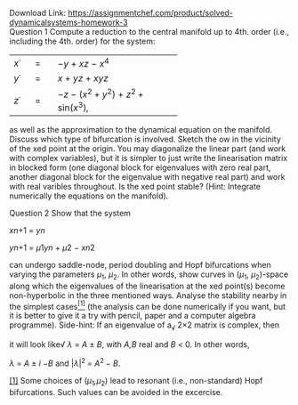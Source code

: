 Download Link: https://assignmentchef.com/product/solved-dynamicalsystems-homework-3
<br>
Question 1 Compute a reduction to the central manifold up to 4th. order (i.e., including the 4th. order) for the system:

<table width="255">

 <tbody>

  <tr>

   <td width="22"><em>x</em>˙</td>

   <td width="25">=</td>

   <td width="207">−<em>y </em>+ <em>xz </em>− <em>x</em><sup>4</sup></td>

  </tr>

  <tr>

   <td width="22"><em>y</em>˙</td>

   <td width="25">=</td>

   <td width="207"><em>x </em>+ <em>yz </em>+ <em>xyz</em></td>

  </tr>

  <tr>

   <td width="22"><em>z</em>˙</td>

   <td width="25">=</td>

   <td width="207">−<em>z </em>− (<em>x</em><sup>2 </sup>+ <em>y</em><sup>2</sup>) + <em>z</em><sup>2 </sup>+ sin(<em>x</em><sup>3</sup>)<em>,</em></td>

  </tr>

 </tbody>

</table>

as well as the approximation to the dynamical equation on the manifold. Discuss which type of bifurcation is involved. Sketch the ow in the vicinity of the xed point at the origin. You may diagonalize the linear part (and work with complex variables), but it is simpler to just write the linearisation matrix in blocked form (one diagonal block for eigenvalues with zero real part, another diagonal block for the eigenvalue with negative real part) and work with real varibles throughout. Is the xed point stable? (Hint: Integrate numerically the equations on the manifold).

Question 2 Show that the system

<em>x</em><em>n</em>+1 =      <em>y</em><em>n</em>

<em>y</em><em>n</em>+1 =        <em>µ</em>1<em>y</em><em>n </em>+ <em>µ</em>2 − <em>x</em><em>n</em>2

can undergo saddle-node, period doubling and Hopf bifurcations when varying the parameters <em>µ</em><sub>1</sub>, <em>µ</em><sub>2</sub>. In other words, show curves in (<em>µ</em><sub>1</sub>, <em>µ</em><sub>2</sub>)-space along which the eigenvalues of the linearisation at the xed point(s) become non-hyperbolic in the three mentioned ways. Analyse the stability nearby in the simplest cases<a href="#_ftn1" name="_ftnref1"><sup>[1]</sup></a> (the analysis can be done numerically if you want, but it is better to give it a try with pencil, paper and a computer algebra programme). Side-hint: If an eigenvalue of a<sub>√ </sub>2×2 matrix is complex, then

it will look like√     <em>λ </em>= <em>A </em>±                    <em>B</em>, with <em>A,B </em>real and <em>B &lt; </em>0. In other words,

<em>λ </em>= <em>A </em>± <em>i </em>−<em>B </em>and |<em>λ</em>|<sup>2 </sup>= <em>A</em><sup>2 </sup>− <em>B</em>.

<a href="#_ftnref1" name="_ftn1">[1]</a> Some choices of (<em>µ</em><sub>1</sub><em>,µ</em><sub>2</sub>) lead to resonant (i.e., non-standard) Hopf bifurcations. Such values can be avoided in the excercise.